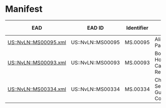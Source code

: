 # Manifest

EAD | EAD ID | Identifier | Title | Other versions
--- | ------ | ---------- | ----- | --------------
 [US::NvLN::MS00095.xml](7.xml) | US::NvLN::MS00095 | MS.00095 | Alice Key Papers |   [PDF](7.pdf) 
 [US::NvLN::MS00093.xml](12.xml) | US::NvLN::MS00093 | MS.00093 | Boardwalk Hotel and Casino Records |   [PDF](12.pdf) 
 [US::NvLN::MS00334.xml](121.xml) | US::NvLN::MS00334 | MS.00334 | Children's Service Guild Collection |   [PDF](121.pdf) 

